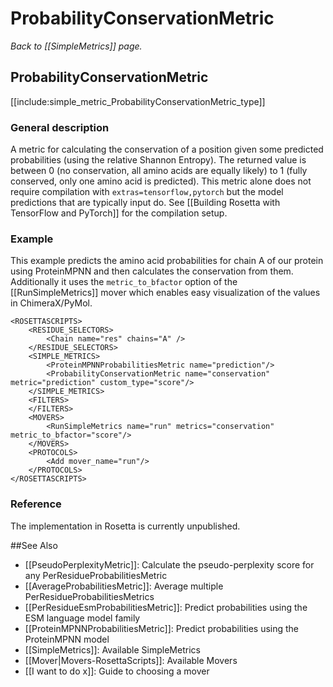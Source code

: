 # ProbabilityConservationMetric
*Back to [[SimpleMetrics]] page.*
## ProbabilityConservationMetric

[[include:simple_metric_ProbabilityConservationMetric_type]]

### General description
A metric for calculating the conservation of a position given some predicted probabilities (using the relative Shannon Entropy). The returned value is between 0 (no conservation, all amino acids are equally likely) to 1 (fully conserved, only one amino acid is predicted). This metric alone does not require compilation with `extras=tensorflow,pytorch` but the model predictions that are typically input do. See [[Building Rosetta with TensorFlow and PyTorch]] for the compilation setup.


### Example
This example predicts the amino acid probabilities for chain A of our protein using ProteinMPNN and then calculates the conservation from them. Additionally it uses the `metric_to_bfactor` option of the [[RunSimpleMetrics]] mover which enables easy visualization of the values in ChimeraX/PyMol.
```
<ROSETTASCRIPTS>
    <RESIDUE_SELECTORS>
        <Chain name="res" chains="A" />
    </RESIDUE_SELECTORS>
    <SIMPLE_METRICS>
        <ProteinMPNNProbabilitiesMetric name="prediction"/>
        <ProbabilityConservationMetric name="conservation" metric="prediction" custom_type="score"/>
    </SIMPLE_METRICS>
    <FILTERS>
    </FILTERS>
    <MOVERS>
        <RunSimpleMetrics name="run" metrics="conservation" metric_to_bfactor="score"/>
    </MOVERS>
    <PROTOCOLS>
        <Add mover_name="run"/>
    </PROTOCOLS>
</ROSETTASCRIPTS>
```

### Reference
The implementation in Rosetta is currently unpublished.

##See Also

* [[PseudoPerplexityMetric]]: Calculate the pseudo-perplexity score for any PerResidueProbabilitiesMetric
* [[AverageProbabilitiesMetric]]: Average multiple PerResidueProbabilitiesMetrics
* [[PerResidueEsmProbabilitiesMetric]]: Predict probabilities using the ESM language model family
* [[ProteinMPNNProbabilitiesMetric]]: Predict probabilities using the ProteinMPNN model
* [[SimpleMetrics]]: Available SimpleMetrics
* [[Mover|Movers-RosettaScripts]]: Available Movers
* [[I want to do x]]: Guide to choosing a mover